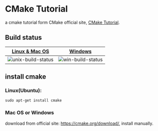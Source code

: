# CMake Tutorial 

a cmake tutorial form CMake official site, [CMake Tutorial](https://cmake.org/cmake-tutorial/).

## Build status

| [Linux & Mac OS][travis-ci] | [Windows][appveyor-ci] |
|-----------------------------|------------------------|
| ![unix-build-status]        | ![win-build-status]    |

[travis-ci]: https://travis-ci.org/xusiwei/cmake-tutor
[appveyor-ci]: https://ci.appveyor.com/project/xusiwei/cmake-tutor
[unix-build-status]: https://travis-ci.org/xusiwei/cmake-tutor.svg
[win-build-status]: https://ci.appveyor.com/api/projects/status/wt1kayvh6df2e5fl?svg=true

## install cmake
### Linux(Ubuntu):
```
sudo apt-get install cmake
```

### Mac OS or Windows
download from official site: https://cmake.org/download/, install manually.

